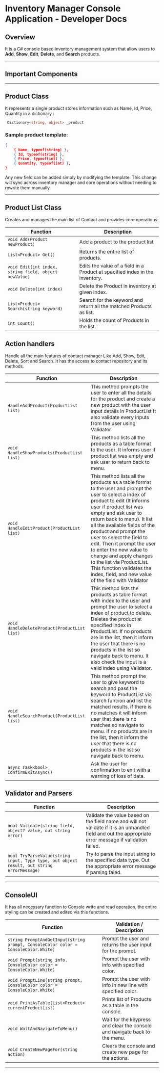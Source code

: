 # Inventory Manager Console Application - Developer Docs

## Overview  
It is a C# console based inventory management system that allow users to **Add**, **Show**, **Edit**, **Delete**, and **Search** products.  

---

## Important Components

---

## Product Class  
It represents a single product stores information such as Name, Id, Price, Quantity in a dictionary :
```cs
 Dictionary<string, object> _product
 ```

### Sample product template:

```json
{
    { Name, typeof(string) },
    { Id, typeof(string) },
    { Price, typeof(int) },
    { Quantity, typeof(int) },
}
```
Any new field can be added simply by modifying the template. This change will sync across inventory manager and core operations without needing to rewrite them manually.

---

## Product List Class  
Creates and manages the main list of Contact and provides core operations:

| **Function**                           | **Description**                                                                 |
|----------------------------------------|---------------------------------------------------------------------------------|
| `void Add(Product newProduct)`                 | Add a product to the product list               |
| `List<Product> Get()`          | Returns the entire list of products.                                            |
| `void Edit(int index, string field, object newValue)`        | Edits the value of a field in a Product at specified index in the inventory.                          |
| `void Delete(int index)`        | Delete the Product in inventory at given index.                                    |
| `List<Product> Search(string keyword)`     | Search for the keyword and return all the matched Products as list.               |
| `int Count()`      | Holds the count of Products in the list.           |


## Action handlers
Handle all the main features of contact manager Like Add, Show, Edit, Delete, Sort and Search. It has the access to contact repository and its methods.

| **Function**             | **Description**                                                                 |
|--------------------------|---------------------------------------------------------------------------------|
| `HandleAddProduct(ProductList list)`     | This method prompts the user to enter all the details for the product and create a new product with the user input details in ProductList It also validate every inputs from the user using Validator |
| `void HandleShowProducts(ProductList list)`    | This method lists all the products as a table format to the user. It informs user if product list was empty and ask user to return back to menu.  |
| `void HandleEditProduct(ProductList list)`    | This method lists all the products as a table format to the user and prompt the user to select a index of product to edit (It informs user if product list was empty and ask user to return back to menu). It list all the available fields of the product and prompt the user to select the field to edit. Then it prompt the user to enter the new value to change and apply changes to the list via ProductList. This function validates the index, field, and new value of the field with Validator |
| `void HandleDeleteProduct(ProductList list)`  | This method lists the products as table format with index to the user and prompt the user to select a index of product to delete. Deletes the product at specified index in ProductList. If no products are in the list, then it inform the user that there is no products in the list so navigate back to menu. It also check the input is a valid index using Validator. |
| `void HandleSearchProduct(ProductList list)`    | This method prompt the user to give keyword to search and pass the keyword to ProductList via search funcion and list the matched results, if there is no matches it will inform user that there is no matches so navigate to menu. If no products are in the list, then it inform the user that there is no products in the list so navigate back to menu. |
| `async Task<bool> ConfirmExitAsync()`  | Ask the user for confirmation to exit with a warning of loss of data. |
## Validator and Parsers
| **Function**             | **Description**                                                                 |
|--------------------------|---------------------------------------------------------------------------------|
|`bool Validate(string field, object? value, out string error)` | Validate the value based on the field name and will not validate if it is an unhandled field and out the appropriate error message if validation failed.|
|`bool TryParseValue(string input, Type type, out object result, out string errorMessage)` | Try to parse the input string to the specified data type. Out the appropriate error message if parsing faied. |



---

## ConsoleUI 
It has all necessary function to Console write and read operation, the entire styling can be created and edited via this functions.

| **Function**                               | **Validation / Description**                                                                 |
|--------------------------------------------|----------------------------------------------------------------------------------------------|
| `string PromptAndGetInput(string prompt, ConsoleColor color = ConsoleColor.White)`    | Prompt the user and returns the user input for the prompt.|
| `void Prompt(string info, ConsoleColor color = ConsoleColor.White)`            |Prompt the user with info with specified color.|                                                              |
| `void PromptLine(string prompt, ConsoleColor color = ConsoleColor.White)`                  |  Prompt the user with info in new line with specified color.                                                |
| `void PrintAsTable(List<Product> currentProductList)`             | Prints list of Products as a table in the console.                 |
| `void WaitAndNavigateToMenu()`       |  Wait for the keypress and clear the console and navigate back to the menu.                                                   |
| `void CreateNewPageFor(string action)`         | Clears the console and create new page for the actions.                                     |
---
